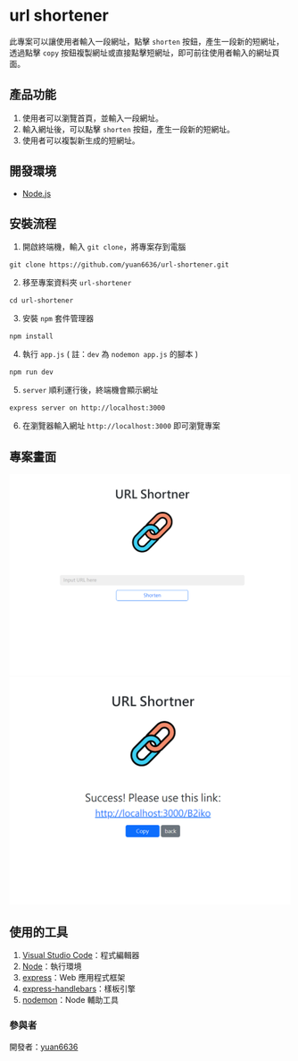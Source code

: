 # url shortener

此專案可以讓使用者輸入一段網址，點擊 `shorten` 按鈕，產生一段新的短網址，透過點擊 `copy` 按鈕複製網址或直接點擊短網址，即可前往使用者輸入的網址頁面。

## 產品功能

1. 使用者可以瀏覽首頁，並輸入一段網址。
2. 輸入網址後，可以點擊 `shorten` 按鈕，產生一段新的短網址。
3. 使用者可以複製新生成的短網址。

## 開發環境

- [Node.js](https://nodejs.org/en)

## 安裝流程

1. 開啟終端機，輸入 `git clone`，將專案存到電腦

```
git clone https://github.com/yuan6636/url-shortener.git
```

2. 移至專案資料夾 `url-shortener`

```
cd url-shortener
```

3. 安裝 `npm` 套件管理器

```
npm install
```

4. 執行 `app.js` ( 註：`dev` 為 `nodemon app.js` 的腳本 )

```
npm run dev
```

5. `server` 順利運行後，終端機會顯示網址

```
express server on http://localhost:3000
```

6. 在瀏覽器輸入網址 `http://localhost:3000` 即可瀏覽專案

## 專案畫面

![首頁](public\img\Reading.png)
![短網址](public\img\shortening.png)

## 使用的工具

1. [Visual Studio Code](https://code.visualstudio.com/)：程式編輯器
2. [Node](https://nodejs.org/en)：執行環境
3. [express](https://www.npmjs.com/package/express)：Web 應用程式框架
4. [express-handlebars](https://github.com/express-handlebars/express-handlebars)：樣板引擎
5. [nodemon](https://www.npmjs.com/package/nodemon)：Node 輔助工具

### 參與者

開發者：[yuan6636](https://github.com/yuan6636)
